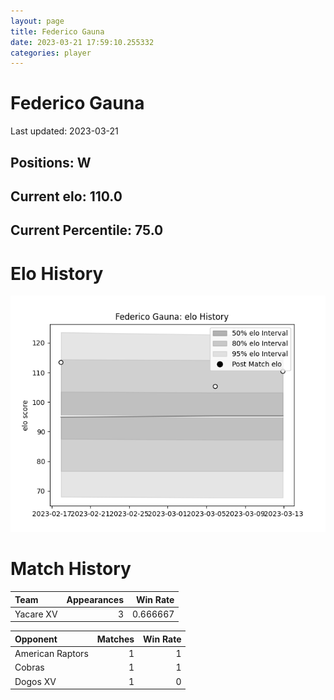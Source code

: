 ```yaml
---  
layout: page  
title: Federico Gauna  
date: 2023-03-21 17:59:10.255332  
categories: player  
---
```

# Federico Gauna


Last updated: 2023-03-21
## Positions: W

## Current elo: 110.0

## Current Percentile: 75.0

# Elo History


![elo history](history_FedericoGauna.png)
# Match History


| Team      |   Appearances |   Win Rate |
|:----------|--------------:|-----------:|
| Yacare XV |             3 |   0.666667 |

| Opponent         |   Matches |   Win Rate |
|:-----------------|----------:|-----------:|
| American Raptors |         1 |          1 |
| Cobras           |         1 |          1 |
| Dogos XV         |         1 |          0 |